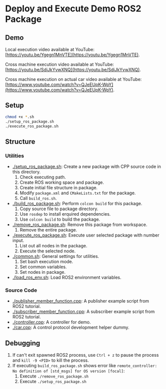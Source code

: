 # Deploy and Execute Demo ROS2 Package

## Demo

Local execution video available at YouTube: [https://youtu.be/Ygegn1MnVTE](https://youtu.be/Ygegn1MnVTE).

Cross machine execution video available at YouTube: [https://youtu.be/SdiJkYvwXNQ](https://youtu.be/SdiJkYvwXNQ).

Cross machine execution on actual car video available at YouTube: [https://www.youtube.com/watch?v=QJeEUpK-WpY](https://www.youtube.com/watch?v=QJeEUpK-WpY).

## Setup

```bash
chmod +x *.sh
./setup_ros_package.sh
./execute_ros_package.sh
```

## Structure

### Utilities

- [./setup_ros_package.sh](./setup_ros_package.sh): Create a new package with CPP source code in this directory.
    1. Check executing path.
    2. Create ROS working space and package.
    3. Create initial file structure in package.
    4. Modify `package.xml` and `CMakeLists.txt` for the package.
    5. Call `build_ros.sh`.
- [./build_ros_package.sh](./build_ros_package.sh): Perform `colcon build` for this package.
    1. Copy source file to package directory.
    2. Use `rosdep` to install erquired dependencies.
    3. Use `colcon build` to build the package.
- [./remove_ros_package.sh](./remove_ros_package.sh): Remove this package from workspace.
    1. Remove the entire package.
- [./execute_ros_package.sh](./execute_ros_package.sh): Execute user selected package with number input.
    1. List out all nodes in the package.
    2. Execute the selected node.
- [./common.sh](./common.sh): General settings for utilities.
    1. Set bash execution mode.
    2. Set common variables.
    3. Set nodes in package.
- [./load_ros_env.sh](./load_ros_env.sh): Load ROS2 environment variables.

### Source Code

- [./publisher_member_function.cpp](./publisher_member_function.cpp): A publisher example script from ROS2 tutorial.
- [./subscriber_member_function.cpp](./subscriber_member_function.cpp): A subscriber example script from ROS2 tutorial.
- [./controller.cpp](./controller.cpp): A controller for demo.
- [./car.cpp](./car.cpp): A control protocol development helper dummy.

## Debugging

1. If can't exit spawned ROS2 process, use `Ctrl + z` to pause the process and `kill -9 <PID>` to kill the process.
2. If executing `build_ros_package.sh` shows error like `remote_controller: No definition of [std_msgs] for OS version [focal]`:
    1. Execute `./remove_ros_package.sh`
    2. Execute `./setup_ros_package.sh`
